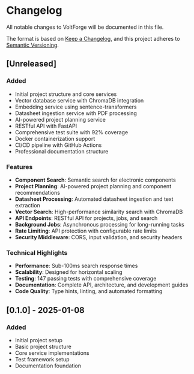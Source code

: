 # Changelog

All notable changes to VoltForge will be documented in this file.

The format is based on [Keep a Changelog](https://keepachangelog.com/en/1.0.0/),
and this project adheres to [Semantic Versioning](https://semver.org/spec/v2.0.0.html).

## [Unreleased]

### Added
- Initial project structure and core services
- Vector database service with ChromaDB integration
- Embedding service using sentence-transformers
- Datasheet ingestion service with PDF processing
- AI-powered project planning service
- RESTful API with FastAPI
- Comprehensive test suite with 92% coverage
- Docker containerization support
- CI/CD pipeline with GitHub Actions
- Professional documentation structure

### Features
- **Component Search**: Semantic search for electronic components
- **Project Planning**: AI-powered project planning and component recommendations
- **Datasheet Processing**: Automated datasheet ingestion and text extraction
- **Vector Search**: High-performance similarity search with ChromaDB
- **API Endpoints**: RESTful API for projects, jobs, and search
- **Background Jobs**: Asynchronous processing for long-running tasks
- **Rate Limiting**: API protection with configurable rate limits
- **Security Middleware**: CORS, input validation, and security headers

### Technical Highlights
- **Performance**: Sub-100ms search response times
- **Scalability**: Designed for horizontal scaling
- **Testing**: 147 passing tests with comprehensive coverage
- **Documentation**: Complete API, architecture, and development guides
- **Code Quality**: Type hints, linting, and automated formatting

## [0.1.0] - 2025-01-08

### Added
- Initial project setup
- Basic project structure
- Core service implementations
- Test framework setup
- Documentation foundation